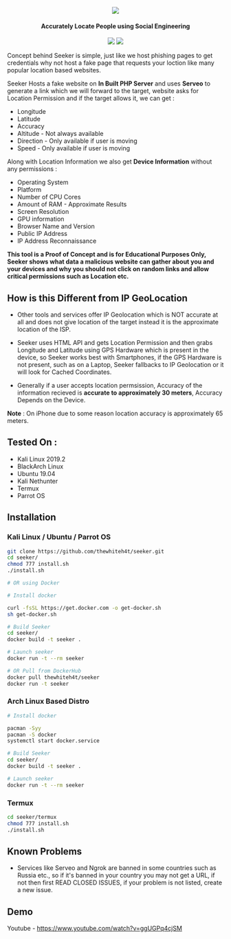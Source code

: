 <p align="center"><img src="https://i.imgur.com/iLLX7A8.png"></p>
<h4 align="center">
Accurately Locate People using Social Engineering
</h4>

<p align="center">
<img src="https://img.shields.io/badge/Python-3-brightgreen.svg?style=plastic">
<img src="https://img.shields.io/badge/Docker-✔-blue.svg?style=plastic">
</p>

Concept behind Seeker is simple, just like we host phishing pages to get credentials why not host a fake page that requests your loction like many popular location based websites.

Seeker Hosts a fake website on **In Built PHP Server** and uses **Serveo** to generate a link which we will forward to the target, website asks for Location Permission and if the target allows it, we can get :

* Longitude
* Latitude
* Accuracy
* Altitude - Not always available
* Direction - Only available if user is moving
* Speed - Only available if user is moving

Along with Location Information we also get **Device Information** without any permissions :

* Operating System
* Platform
* Number of CPU Cores
* Amount of RAM - Approximate Results
* Screen Resolution
* GPU information
* Browser Name and Version
* Public IP Address
* IP Address Reconnaissance

**This tool is a Proof of Concept and is for Educational Purposes Only, Seeker shows what data a malicious website can gather about you and your devices and why you should not click on random links and allow critical permissions such as Location etc.**

## How is this Different from IP GeoLocation

* Other tools and services offer IP Geolocation which is NOT accurate at all and does not give location of the target instead it is the approximate location of the ISP.

* Seeker uses HTML API and gets Location Permission and then grabs Longitude and Latitude using GPS Hardware which is present in the device, so Seeker works best with Smartphones, if the GPS Hardware is not present, such as on a Laptop, Seeker fallbacks to IP Geolocation or it will look for Cached Coordinates.  

* Generally if a user accepts location permsission, Accuracy of the information recieved is **accurate to approximately 30 meters**, Accuracy Depends on the Device.

**Note** : On iPhone due to some reason location accuracy is approximately 65 meters.

## Tested On :

* Kali Linux 2019.2
* BlackArch Linux
* Ubuntu 19.04
* Kali Nethunter
* Termux
* Parrot OS

## Installation

### Kali Linux / Ubuntu / Parrot OS

```bash
git clone https://github.com/thewhiteh4t/seeker.git
cd seeker/
chmod 777 install.sh
./install.sh

# OR using Docker

# Install docker

curl -fsSL https://get.docker.com -o get-docker.sh
sh get-docker.sh

# Build Seeker
cd seeker/
docker build -t seeker .

# Launch seeker
docker run -t --rm seeker

# OR Pull from DockerHub
docker pull thewhiteh4t/seeker
docker run -t seeker
```

### Arch Linux Based Distro

```bash
# Install docker

pacman -Syy
pacman -S docker
systemctl start docker.service

# Build Seeker
cd seeker/
docker build -t seeker .

# Launch seeker
docker run -t --rm seeker
```
### Termux

```bash
cd seeker/termux
chmod 777 install.sh
./install.sh
```

## Known Problems

* Services like Serveo and Ngrok are banned in some countries such as Russia etc., so if it's banned in your country you may not get a URL, if not then first READ CLOSED ISSUES, if your problem is not listed, create a new issue.

## Demo

Youtube - https://www.youtube.com/watch?v=ggUGPq4cjSM
